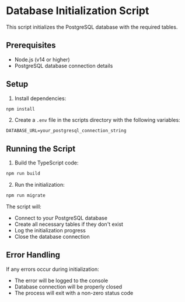 # Database Initialization Script

This script initializes the PostgreSQL database with the required tables.

## Prerequisites

- Node.js (v14 or higher)
- PostgreSQL database connection details

## Setup

1. Install dependencies:
```bash
npm install
```

2. Create a `.env` file in the scripts directory with the following variables:
```env
DATABASE_URL=your_postgresql_connection_string
```

## Running the Script

1. Build the TypeScript code:
```bash
npm run build
```

2. Run the initialization:
```bash
npm run migrate
```

The script will:
- Connect to your PostgreSQL database
- Create all necessary tables if they don't exist
- Log the initialization progress
- Close the database connection

## Error Handling

If any errors occur during initialization:
- The error will be logged to the console
- Database connection will be properly closed
- The process will exit with a non-zero status code 